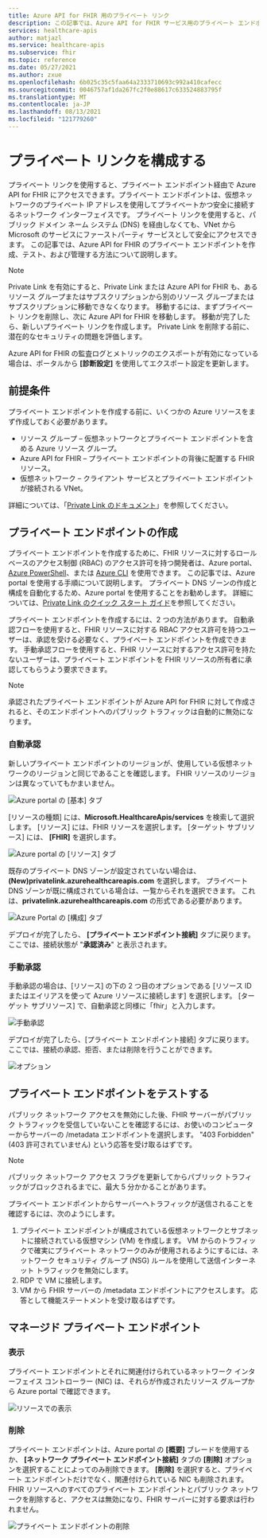 ```yaml
---
title: Azure API for FHIR 用のプライベート リンク
description: この記事では、Azure API for FHIR サービス用のプライベート エンドポイントを設定する方法について説明します。
services: healthcare-apis
author: matjazl
ms.service: healthcare-apis
ms.subservice: fhir
ms.topic: reference
ms.date: 05/27/2021
ms.author: zxue
ms.openlocfilehash: 6b025c35c5faa64a2333710693c992a410cafecc
ms.sourcegitcommit: 0046757af1da267fc2f0e88617c633524883795f
ms.translationtype: MT
ms.contentlocale: ja-JP
ms.lasthandoff: 08/13/2021
ms.locfileid: "121779260"
---
```

# <a name="configure-private-link"></a>プライベート リンクを構成する

プライベート リンクを使用すると、プライベート エンドポイント経由で Azure API for FHIR にアクセスできます。プライベート エンドポイントは、仮想ネットワークのプライベート IP アドレスを使用してプライベートかつ安全に接続するネットワーク インターフェイスです。 プライベート リンクを使用すると、パブリック ドメイン ネーム システム (DNS) を経由しなくても、VNet から Microsoft のサービスにファーストパーティ サービスとして安全にアクセスできます。 この記事では、Azure API for FHIR のプライベート エンドポイントを作成、テスト、および管理する方法について説明します。

>[!Note]
>Private Link を有効にすると、Private Link または Azure API for FHIR も、あるリソース グループまたはサブスクリプションから別のリソース グループまたはサブスクリプションに移動できなくなります。 移動するには、まずプライベート リンクを削除し、次に Azure API for FHIR を移動します。 移動が完了したら、新しいプライベート リンクを作成します。 Private Link を削除する前に、潜在的なセキュリティの問題を評価します。
>
>Azure API for FHIR の監査ログとメトリックのエクスポートが有効になっている場合は、ポータルから **[診断設定]** を使用してエクスポート設定を更新します。

## <a name="prerequisites"></a>前提条件

プライベート エンドポイントを作成する前に、いくつかの Azure リソースをまず作成しておく必要があります。

- リソース グループ – 仮想ネットワークとプライベート エンドポイントを含める Azure リソース グループ。
- Azure API for FHIR – プライベート エンドポイントの背後に配置する FHIR リソース。
- 仮想ネットワーク – クライアント サービスとプライベート エンドポイントが接続される VNet。

詳細については、「[Private Link のドキュメント](../../private-link/index.yml)」を参照してください。

## <a name="create-private-endpoint"></a>プライベート エンドポイントの作成

プライベート エンドポイントを作成するために、FHIR リソースに対するロールベースのアクセス制御 (RBAC) のアクセス許可を持つ開発者は、Azure portal、[Azure PowerShell](../../private-link/create-private-endpoint-powershell.md)、または [Azure CLI](../../private-link/create-private-endpoint-cli.md) を使用できます。 この記事では、Azure portal を使用する手順について説明します。 プライベート DNS ゾーンの作成と構成を自動化するため、Azure portal を使用することをお勧めします。 詳細については、[Private Link のクイック スタート ガイド](../../private-link/create-private-endpoint-portal.md)を参照してください。

プライベート エンドポイントを作成するには、2 つの方法があります。 自動承認フローを使用すると、FHIR リソースに対する RBAC アクセス許可を持つユーザーは、承認を受ける必要なく、プライベート エンドポイントを作成できます。 手動承認フローを使用すると、FHIR リソースに対するアクセス許可を持たないユーザーは、プライベート エンドポイントを FHIR リソースの所有者に承認してもらうよう要求できます。

> [!NOTE]
> 承認されたプライベート エンドポイントが Azure API for FHIR に対して作成されると、そのエンドポイントへのパブリック トラフィックは自動的に無効になります。 

### <a name="auto-approval"></a>自動承認

新しいプライベート エンドポイントのリージョンが、使用している仮想ネットワークのリージョンと同じであることを確認します。 FHIR リソースのリージョンは異なっていてもかまいません。

![Azure portal の [基本] タブ](media/private-link/private-link-portal2.png)

[リソースの種類] には、**Microsoft.HealthcareApis/services** を検索して選択します。 [リソース] には、FHIR リソースを選択します。 [ターゲット サブリソース] には、 **[FHIR]** を選択します。

![Azure portal の [リソース] タブ](media/private-link/private-link-portal1.png)

既存のプライベート DNS ゾーンが設定されていない場合は、 **(New)privatelink.azurehealthcareapis.com** を選択します。 プライベート DNS ゾーンが既に構成されている場合は、一覧からそれを選択できます。 これは、**privatelink.azurehealthcareapis.com** の形式である必要があります。

![Azure Portal の [構成] タブ](media/private-link/private-link-portal3.png)

デプロイが完了したら、 **[プライベート エンドポイント接続]** タブに戻ります。ここでは、接続状態が "**承認済み**" と表示されます。

### <a name="manual-approval"></a>手動承認

手動承認の場合は、[リソース] の下の 2 つ目のオプションである [リソース ID またはエイリアスを使って Azure リソースに接続します] を選択します。 [ターゲット サブリソース] で、自動承認と同様に「fhir」と入力します。

![手動承認](media/private-link/private-link-manual.png)

デプロイが完了したら、[プライベート エンドポイント接続] タブに戻ります。ここでは、接続の承認、拒否、または削除を行うことができます。

![オプション](media/private-link/private-link-options.png)

## <a name="test-private-endpoint"></a>プライベート エンドポイントをテストする

パブリック ネットワーク アクセスを無効にした後、FHIR サーバーがパブリック トラフィックを受信していないことを確認するには、お使いのコンピューターからサーバーの /metadata エンドポイントを選択します。 "403 Forbidden" (403 許可されていません) という応答を受け取るはずです。 


> [!NOTE]
> パブリック ネットワーク アクセス フラグを更新してからパブリック トラフィックがブロックされるまでに、最大 5 分かかることがあります。

プライベート エンドポイントからサーバーへトラフィックが送信されることを確認するには、次のようにします。

1. プライベート エンドポイントが構成されている仮想ネットワークとサブネットに接続されている仮想マシン (VM) を作成します。 VM からのトラフィックで確実にプライベート ネットワークのみが使用されるようにするには、ネットワーク セキュリティ グループ (NSG) ルールを使用して送信インターネット トラフィックを無効にします。
2. RDP で VM に接続します。
3. VM から FHIR サーバーの /metadata エンドポイントにアクセスします。 応答として機能ステートメントを受け取るはずです。

## <a name="manage-private-endpoint"></a>マネージド プライベート エンドポイント

### <a name="view"></a>表示

プライベート エンドポイントとそれに関連付けられているネットワーク インターフェイス コントローラー (NIC) は、それらが作成されたリソース グループから Azure portal で確認できます。

![リソースでの表示](media/private-link/private-link-view.png)

### <a name="delete"></a>削除

プライベート エンドポイントは、Azure portal の **[概要]** ブレードを使用するか、 **[ネットワーク プライベート エンドポイント接続]** タブの **[削除]** オプションを選択することによってのみ削除できます。 **[削除]** を選択すると、プライベート エンドポイントだけでなく、関連付けられている NIC も削除されます。 FHIR リソースへのすべてのプライベート エンドポイントとパブリック ネットワークを削除すると、アクセスは無効になり、FHIR サーバーに対する要求は行われません。

![プライベート エンドポイントの削除](media/private-link/private-link-delete.png)
